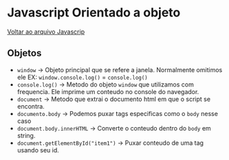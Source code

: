 # Javascript Orientado a objeto

[Voltar ao arquivo Javascrip](README.md)

## Objetos

- `window` -> Objeto principal que se refere a janela. Normalmente omitimos ele EX: `window.console.log()` = `console.log()`
- `console.log()` -> Metodo do objeto `window` que utilizamos com frequencia. Ele imprime um conteudo no console do navegador.
- `document` -> Metodo que extrai o documento html em que o script se encontra.
- `documento.body` -> Podemos puxar tags especificas como o `body` nesse caso
- `document.body.innerHTML` -> Converte o conteudo dentro do `body` em string.
- `document.getElementById("item1")` -> Puxar conteudo de uma tag usando seu id.

